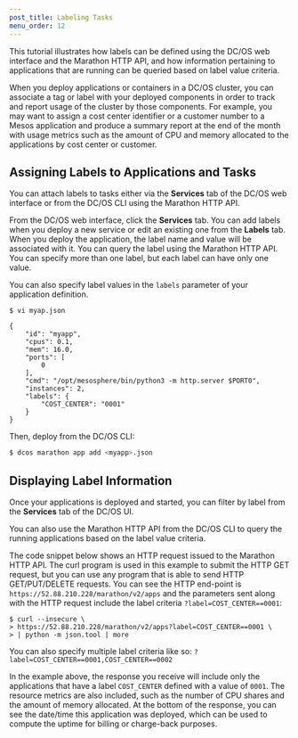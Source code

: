 ```yaml
---
post_title: Labeling Tasks
menu_order: 12
---
```


This tutorial illustrates how labels can be defined using the DC/OS web interface and the Marathon HTTP API, and how information pertaining to applications that are running can be queried based on label value criteria.

When you deploy applications or containers in a DC/OS cluster, you can associate a tag or label with your deployed components in order to track and report usage of the cluster by those components. For example, you may want to assign a cost center identifier or a customer number to a Mesos application and produce a summary report at the end of the month with usage metrics such as the amount of CPU and memory allocated to the applications by cost center or customer.

## Assigning Labels to Applications and Tasks

You can attach labels to tasks either via the **Services** tab of the DC/OS web interface or from the DC/OS CLI using the Marathon HTTP API.

From the DC/OS web interface, click the **Services** tab. You can add labels when you deploy a new service or edit an existing one from the **Labels** tab. When you deploy the application, the label name and value will be associated with it. You can query the label using the Marathon HTTP API. You can specify more than one label, but each label can have only one value.

You can also specify label values in the `labels` parameter of your application definition. 

    $ vi myap.json
    
    {
        "id": "myapp",
        "cpus": 0.1,
        "mem": 16.0,
        "ports": [
            0
        ],
        "cmd": "/opt/mesosphere/bin/python3 -m http.server $PORT0",
        "instances": 2,
        "labels": {
            "COST_CENTER": "0001"
        }
    }

Then, deploy from the DC/OS CLI:

```bash
$ dcos marathon app add <myapp>.json
```


## Displaying Label Information

Once your applications is deployed and started, you can filter by label from the **Services** tab of the DC/OS UI.

You can also use the Marathon HTTP API from the DC/OS CLI to query the running applications based on the label value criteria.
 
The code snippet below shows an HTTP request issued to the Marathon HTTP API. The curl program is used in this example to submit the HTTP GET request, but you can use any program that is able to send HTTP GET/PUT/DELETE requests. You can see the HTTP end-point is `https://52.88.210.228/marathon/v2/apps` and the parameters sent along with the HTTP request include the label criteria `?label=COST_CENTER==0001`:

    $ curl --insecure \
    > https://52.88.210.228/marathon/v2/apps?label=COST_CENTER==0001 \
    > | python -m json.tool | more

You can also specify multiple label criteria like so: `?label=COST_CENTER==0001,COST_CENTER==0002`

In the example above, the response you receive will include only the applications that have a label `COST_CENTER` defined with a value of `0001`. The resource metrics are also included, such as the number of CPU shares and the amount of memory allocated. At the bottom of the response, you can see the date/time this application was deployed, which can be used to compute the uptime for billing or charge-back purposes.